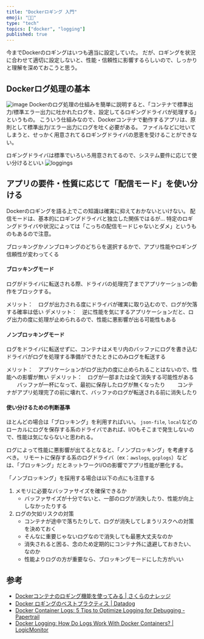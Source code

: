 ```yaml
---
title: "Dockerロギング 入門"
emoji: "🧑‍💻"
type: "tech"
topics: ["docker", "logging"]
published: true
---
```


今までDockerのロギングはいつも適当に設定していた。
だが、ロギングを状況に合わせて適切に設定しないと、性能・信頼性に影響するらしいので、しっかりと理解を深めておこうと思う。

## Dockerログ処理の基本
![image](https://scrapbox.io/files/628daac7bae122001d0b083c.png)
Dockerのログ処理の仕組みを簡単に説明すると、「コンテナで標準出力/標準エラー出力に吐かれたログを、設定してるロギングドライバが処理する」というもの。
こういう仕組みなので、Dockerコンテナで動作するアプリは、原則として標準出力/エラー出力にログを吐く必要がある。
ファイルなどに吐いてしまうと、せっかく用意されてるロギングドライバの恩恵を受けることができない。

ロギングドライバは標準でいろいろ用意されてるので、システム要件に応じて使い分けるといい
![loggings](https://scrapbox.io/files/628daee41ba395001de6d37f.png)


## アプリの要件・性質に応じて「配信モード」を使い分ける
Dockerのロギングを語る上でこの知識は確実に抑えておかないといけない。
配信モードは、基本的にロギングドライバと独立した関係ではるが...
特定のロギングドライバや状況によっては「こっちの配信モードじゃないとダメ」というものもあるので注意。

ブロッキングかノンブロキングのどちらを選択するかで、アプリ性能やロギング信頼性が変わってくる
#### ブロッキングモード
ログがドライバに転送される際、ドライバの処理完了までアプリケーションの動作をブロックする。

メリット：　ログが出力される度にドライバが確実に取り込むので、ログが欠落する確率は低い
デメリット：　逆に性能を気にするアプリケーションだと、ログ出力の度に処理が止められるので、性能に悪影響が出る可能性もある

#### ノンブロッキングモード
ログをドライバに転送せずに、コンテナはメモリ内のバッファにログを書き込む
ドライバがログを処理する準備ができたときにのみログを転送する

メリット：　アプリケーションがログ出力の度に止められることはないので、性能への影響が無い
デメリット：　ログが一部または全て消失する可能性がある
　　バッファが一杯になって、最初に保存したログが無くなったり
　　コンテナがアプリ処理完了の前に壊れて、バッファのログが転送される前に消失したり
  
#### 使い分けるための判断基準
ほとんどの場合は「ブロッキング」を利用すればいい。
`json-file`, `local`などのローカルにログを保存する系のドライバであれば、I/Oもそこまで発生しないので、性能は気にならないと思われる。

ログによって性能に悪影響が出てるとなると、「ノンブロッキング」を考慮するべき。
リモートに保存する系のログドライバ（ex：`awslogs`, `gcplogs`）などは、「ブロッキング」だとネットワークI/Oの影響でアプリ性能が悪化する。

「ノンブロッキング」を採用する場合は以下の点にも注意する
1. メモリに必要なバッファサイズを確保できるか
	- バッファサイズが十分でないと、一部のログが消失したり、性能が向上しなかったりする
2. ログの欠如リスクの対策
	- コンテナが途中で落ちたりして、ログが消失してしまうリスクへの対策を決めておく
	- そんなに重要じゃないログなので消失しても最悪大丈夫なのか
	- 消失されると困る、念のため定期的にコンテナ外に退避しておきたい、なのか
	- 性能よりログの方が重要なら、ブロッキングモードにした方がいい


## 参考
- [Dockerコンテナのロギング機能を使ってみる | さくらのナレッジ](https://knowledge.sakura.ad.jp/6752/)
- [Docker ロギングのベストプラクティス | Datadog](https://www.datadoghq.com/ja/blog/docker-logging/)
- [Docker Container Logs: 5 Tips to Optimize Logging for Debugging - Papertrail](https://www.papertrail.com/solution/tips/docker-container-logs-5-tips-to-optimize-logging-for-debugging/)
- [Docker Logging: How Do Logs Work With Docker Containers? | LogicMonitor](https://www.logicmonitor.com/blog/docker-logging-how-do-logs-work-with-docker-containers#why-is-docker-logging-different-from-traditional-logging)